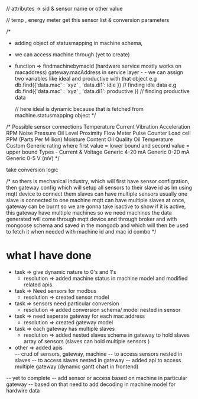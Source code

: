 

// attributes -> sid & sensor name or other value

// temp , energy meter get this sensor list  & conversion parameters

/* 
- adding object of statusmapping in machine schema, 
- we can access machine through (yet to create)  
- function => findmachinebymacId  (hardware service mostly works on macaddress) gateway.macAddress in service layer - - we can assign two variables like ideal and productive  with that object 
  e.g db.find({'data.mac' : 'xyz' , 'data.di1': idle }) // finding idle data 
  e.g db.find({'data.mac' : 'xyz' , 'data.di1': productive }) // finding productive data 

   // here ideal is dynamic because that is fetched from machine.statusmapping object
*/

/* Possible sensor connections
Temperature
Current
Vibration
Acceleration
RPM
Noise
Pressure
Oil Level
Proximity
Flow Meter
Pulse Counter
Load cell
PPM (Parts Per Million)
Moisture Content
Oil Quality 
Oil Temperature
Custom
Generic rating where first value = lower bound and second value = upper bound
Types - Current & Voltage
Generic 4-20 mA 
Generic 0-20 mA
Generic 0-5 V (mV)
*/

take conversion logic

/* 
  so thers is mechanical industry, which will first have sensor configration, then gateway config which will setup all sensors to their slave id as Im using mqtt device to connect them slaves can have multiple sensors usually one slave is connected to one machine mqtt can have multiple slaves at once, gateway can be burnt so we are gonna take isactive to show if it is active, this gateway have multiple machines so we need machines the data generated will come through mqtt device and through broker and with mongoose schema and saved in the mongodb and which will then be used to fetch it when needed with machine id and mac id combo
*/

# what I have done
  - task => give dynamic nature to 0's and 1's
    - resolution => added machine status in machine model and modified related apis.
  - task => Need sensors for modbus 
    - resolution => created sensor model
  - task => sensors need particular conversion
    - resolution => added conversion schema/ model nested in sensor
  - task => need seperate gateway for each mac address
    - resolution => created gateway model
  - task => each gateway has multiple slaves 
    - resolution => added nested slaves schema in gateway to hold slaves array of sensors (slaves can hold multiple sensors )
  - other => added apis  
    -- crud of sensors, gateway, machine
    -- to access sensors nested in slaves 
    -- to access slaves nested in gateway
    -- added api to access multiple gateway (dynamic gantt chart in frontend)

  -- yet to complete 
    -- add sensor or access based on machine in particular gateway
    -- based on that need to add decoding in machine model for hardwire data
